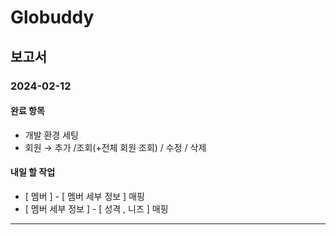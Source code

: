 <!DOCTYPE html>
<html>
<head>


<h1>Globuddy</h1>

<h2>보고서</h2>

<h3>2024-02-12</h3>

<h4>완료 항목</h4>
<ul>
  <li>개발 환경 세팅</li>
  <li>회원 → 추가 /조회(+전체 회원 조회) / 수정 / 삭제 </li>
</ul>

<h4>내일 할 작업</h4>
<ul>
  <li> [ 멤버 ] - [ 멤버 세부 정보 ]  매핑  </li>
  <li> [ 멤버 세부 정보 ] - [ 성격 , 니즈 ] 매핑 </li>
</ul>

<hr>



</body>
</html>
